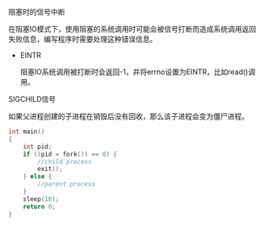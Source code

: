 阻塞时的信号中断

在阻塞IO模式下，使用阻塞的系统调用时可能会被信号打断而造成系统调用返回失败信息，编写程序时需要处理这种错误信息。

- EINTR

  阻塞IO系统调用被打断时会返回-1，并将errno设置为EINTR，比如read()调用。



SIGCHILD信号

如果父进程创建的子进程在销毁后没有回收，那么该子进程会变为僵尸进程。

```c
int main()
{
    int pid;
    if ((pid = fork()) == 0) {
        //child process
        exit();
    } else {
        //parent process
    }
    sleep(10);
    return 0;
}
```

